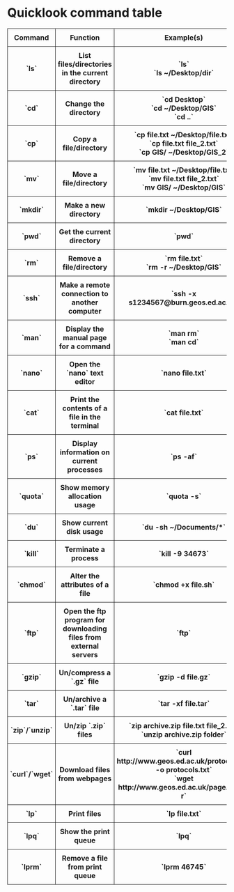 # Quicklook command table

<style type="text/css">
.tg {border-collapse:collapse;border-spacing:0}
.tg th{border-style:solid;border-width:1px;word-break:normal;padding:10px 5px}
</style>
<table class="tg">
<tr>
<th>Command</th>
<th>Function</th>
<th>Example(s)</th>
</tr>
<tr>
<th>`ls`</th>
<th>List files/directories in the current directory</th>
<th>`ls`<br>`ls ~/Desktop/dir`</th>
</tr>
<tr>
<th>`cd`</th>
<th>Change the directory</th>
<th>`cd Desktop`<br>`cd ~/Desktop/GIS`<br>`cd ..`</th>
</tr>
<tr>
<th>`cp`</th>
<th>Copy a file/directory</th>
<th>`cp file.txt ~/Desktop/file.txt`<br>`cp file.txt file_2.txt`<br>`cp GIS/ ~/Desktop/GIS_2`</th>
</tr>
<tr>
<th>`mv`</th>
<th>Move a file/directory</th>
<th>`mv file.txt ~/Desktop/file.txt`<br>`mv file.txt file_2.txt`<br>`mv GIS/ ~/Desktop/GIS`</th>
</tr>
<tr>
<th>`mkdir`</th>
<th>Make a new directory</th>
<th>`mkdir ~/Desktop/GIS`</th>
</tr>
<tr>
<th>`pwd`</th>
<th>Get the current directory</th>
<th>`pwd`</th>
</tr>
<tr>
<th>`rm`</th>
<th>Remove a file/directory</th>
<th>`rm file.txt`<br>`rm -r ~/Desktop/GIS`</th>
</tr>
<tr>
<th>`ssh`</th>
<th>Make a remote connection to another computer</th>
<th>`ssh -x s1234567@burn.geos.ed.ac.uk`</th>
</tr>
<tr>
<th>`man`</th>
<th>Display the manual page for a command</th>
<th>`man rm`<br>`man cd`</th>
</tr>
<tr>
<th>`nano`</th>
<th>Open the `nano` text editor</th>
<th>`nano file.txt`</th>
</tr>
<tr>
<th>`cat`</th>
<th>Print the contents of a file in the terminal</th>
<th>`cat file.txt`</th>
</tr>
<tr>
<th>`ps`</th>
<th>Display information on current processes</th>
<th>`ps -af`</th>
</tr>
<tr>
<th>`quota`</th>
<th>Show memory allocation usage</th>
<th>`quota -s`</th>
</tr>
<tr>
<th>`du`</th>
<th>Show current disk usage</th>
<th>`du -sh ~/Documents/*`</th>
</tr>
<tr>
<th>`kill`</th>
<th>Terminate a process</th>
<th>`kill -9 34673`</th>
</tr>
<tr>
<th>`chmod`</th>
<th>Alter the attributes of a file</th>
<th>`chmod +x file.sh`</th>
</tr>
<tr>
<th>`ftp`</th>
<th>Open the ftp program for downloading files from external servers</th>
<th>`ftp`</th>
</tr>
<tr>
<th>`gzip`</th>
<th>Un/compress a `.gz` file</th>
<th>`gzip -d file.gz`</th>
</tr>
<tr>
<th>`tar`</th>
<th>Un/archive a `.tar` file</th>
<th>`tar -xf file.tar`</th>
</tr>
<tr>
<th>`zip`/`unzip`</th>
<th>Un/zip `.zip` files</th>
<th>`zip archive.zip file.txt file_2.txt`<br>`unzip archive.zip folder`</th>
</tr>
<tr>
<th>`curl`/`wget`</th>
<th>Download files from webpages</th>
<th>`curl http://www.geos.ed.ac.uk/protocols.txt -o protocols.txt`<br>`wget http://www.geos.ed.ac.uk/page.html -r`</th>
</tr>
<tr>
<th>`lp`</th>
<th>Print files</th>
<th>`lp file.txt`</th>
</tr>
<tr>
<th>`lpq`</th>
<th>Show the print queue</th>
<th>`lpq`</th>
</tr>
<tr>
<th>`lprm`</th>
<th>Remove a file from print queue</th>
<th>`lprm 46745`</th>
</tr>
</table>


